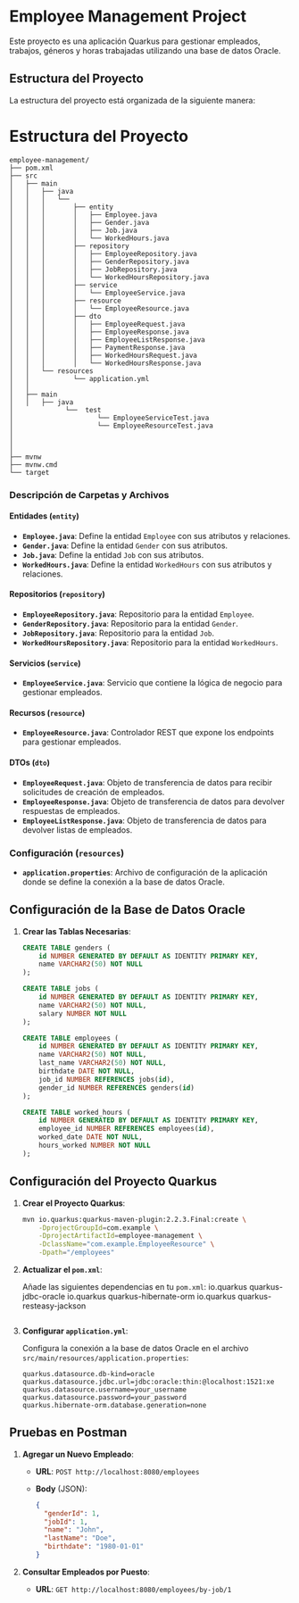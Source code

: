 # Employee Management Project

Este proyecto es una aplicación Quarkus para gestionar empleados, trabajos, géneros y horas trabajadas utilizando una base de datos Oracle.

## Estructura del Proyecto

La estructura del proyecto está organizada de la siguiente manera:

# Estructura del Proyecto


```plaintext
employee-management/
├── pom.xml
├── src
│   ├── main
│   │   ├── java
│   │   │   └──
│   │   │       ├── entity
│   │   │       │   ├── Employee.java
│   │   │       │   ├── Gender.java
│   │   │       │   ├── Job.java
│   │   │       │   └── WorkedHours.java
│   │   │       ├── repository
│   │   │       │   ├── EmployeeRepository.java
│   │   │       │   ├── GenderRepository.java
│   │   │       │   ├── JobRepository.java
│   │   │       │   └── WorkedHoursRepository.java
│   │   │       ├── service
│   │   │       │   └── EmployeeService.java
│   │   │       ├── resource
│   │   │       │   └── EmployeeResource.java
│   │   │       ├── dto
│   │   │       │   ├── EmployeeRequest.java
│   │   │       │   ├── EmployeeResponse.java
│   │   │       │   ├── EmployeeListResponse.java
│   │   │       │   ├── PaymentResponse.java
│   │   │       │   ├── WorkedHoursRequest.java
│   │   │       │   └── WorkedHoursResponse.java
│   │   └── resources
│   │           └── application.yml
│   │
│   ├── main
│   │   ├── java
│             └──  test  
│                     └── EmployeeServiceTest.java
│                     └── EmployeeResourceTest.java    
│                 
│                    
│                        
├── mvnw
├── mvnw.cmd
└── target
```

### Descripción de Carpetas y Archivos

#### Entidades (`entity`)

- **`Employee.java`**: Define la entidad `Employee` con sus atributos y relaciones.
- **`Gender.java`**: Define la entidad `Gender` con sus atributos.
- **`Job.java`**: Define la entidad `Job` con sus atributos.
- **`WorkedHours.java`**: Define la entidad `WorkedHours` con sus atributos y relaciones.

#### Repositorios (`repository`)

- **`EmployeeRepository.java`**: Repositorio para la entidad `Employee`.
- **`GenderRepository.java`**: Repositorio para la entidad `Gender`.
- **`JobRepository.java`**: Repositorio para la entidad `Job`.
- **`WorkedHoursRepository.java`**: Repositorio para la entidad `WorkedHours`.

#### Servicios (`service`)

- **`EmployeeService.java`**: Servicio que contiene la lógica de negocio para gestionar empleados.

#### Recursos (`resource`)

- **`EmployeeResource.java`**: Controlador REST que expone los endpoints para gestionar empleados.

#### DTOs (`dto`)

- **`EmployeeRequest.java`**: Objeto de transferencia de datos para recibir solicitudes de creación de empleados.
- **`EmployeeResponse.java`**: Objeto de transferencia de datos para devolver respuestas de empleados.
- **`EmployeeListResponse.java`**: Objeto de transferencia de datos para devolver listas de empleados.

### Configuración (`resources`)

- **`application.properties`**: Archivo de configuración de la aplicación donde se define la conexión a la base de datos Oracle.

## Configuración de la Base de Datos Oracle

1. **Crear las Tablas Necesarias**:

   ```sql
   CREATE TABLE genders (
       id NUMBER GENERATED BY DEFAULT AS IDENTITY PRIMARY KEY,
       name VARCHAR2(50) NOT NULL
   );

   CREATE TABLE jobs (
       id NUMBER GENERATED BY DEFAULT AS IDENTITY PRIMARY KEY,
       name VARCHAR2(50) NOT NULL,
       salary NUMBER NOT NULL
   );

   CREATE TABLE employees (
       id NUMBER GENERATED BY DEFAULT AS IDENTITY PRIMARY KEY,
       name VARCHAR2(50) NOT NULL,
       last_name VARCHAR2(50) NOT NULL,
       birthdate DATE NOT NULL,
       job_id NUMBER REFERENCES jobs(id),
       gender_id NUMBER REFERENCES genders(id)
   );

   CREATE TABLE worked_hours (
       id NUMBER GENERATED BY DEFAULT AS IDENTITY PRIMARY KEY,
       employee_id NUMBER REFERENCES employees(id),
       worked_date DATE NOT NULL,
       hours_worked NUMBER NOT NULL
   );
   ```

## Configuración del Proyecto Quarkus

1. **Crear el Proyecto Quarkus**:

   ```bash
   mvn io.quarkus:quarkus-maven-plugin:2.2.3.Final:create \
       -DprojectGroupId=com.example \
       -DprojectArtifactId=employee-management \
       -DclassName="com.example.EmployeeResource" \
       -Dpath="/employees"
   ```

2. **Actualizar el `pom.xml`**:

   Añade las siguientes dependencias en tu `pom.xml`:   <dependencies>
       <dependency>
           <groupId>io.quarkus</groupId>
           <artifactId>quarkus-jdbc-oracle</artifactId>
       </dependency>
       <dependency>
           <groupId>io.quarkus</groupId>
           <artifactId>quarkus-hibernate-orm</artifactId>
       </dependency>
       <dependency>
           <groupId>io.quarkus</groupId>
           <artifactId>quarkus-resteasy-jackson</artifactId>
       </dependency>
   </dependencies>

   ```xml

   ```

3. **Configurar `application.yml`**:

   Configura la conexión a la base de datos Oracle en el archivo `src/main/resources/application.properties`:

   ```properties
   quarkus.datasource.db-kind=oracle
   quarkus.datasource.jdbc.url=jdbc:oracle:thin:@localhost:1521:xe
   quarkus.datasource.username=your_username
   quarkus.datasource.password=your_password
   quarkus.hibernate-orm.database.generation=none
   ```

## Pruebas en Postman

1. **Agregar un Nuevo Empleado**:
   - **URL**: `POST http://localhost:8080/employees`
   - **Body** (JSON):

     ```json
     {
       "genderId": 1,
       "jobId": 1,
       "name": "John",
       "lastName": "Doe",
       "birthdate": "1980-01-01"
     }
     ```

2. **Consultar Empleados por Puesto**:
   - **URL**: `GET http://localhost:8080/employees/by-job/1`